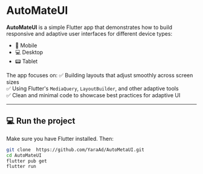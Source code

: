 # AutoMateUI

**AutoMateUI** is a simple Flutter app that demonstrates how to build responsive and adaptive user interfaces for different device types:
- 📱 Mobile
- 💻 Desktop
- 📟 Tablet

The app focuses on:
✅ Building layouts that adjust smoothly across screen sizes  
✅ Using Flutter's `MediaQuery`, `LayoutBuilder`, and other adaptive tools  
✅ Clean and minimal code to showcase best practices for adaptive UI  

---

## 💻 Run the project

Make sure you have Flutter installed. Then:

```bash
git clone  https://github.com/YaraAd/AutoMetaUI.git 
cd AutoMateUI
flutter pub get
flutter run
